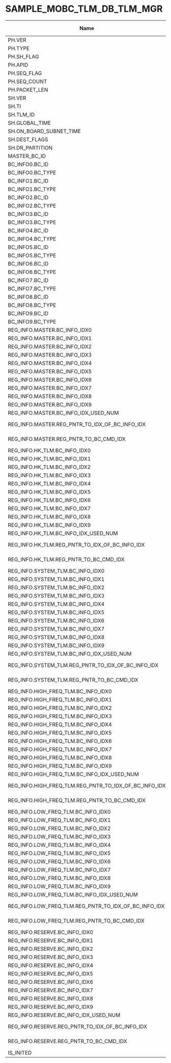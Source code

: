 # SAMPLE_MOBC_TLM_DB_TLM_MGR

Name|Type|Exp.|Octet Pos.|bit Pos.|bit Len.|HEX|Status|a0|a1|a2|a3|a4|a5|Desc.|Note
-|-|-|-|-|-|-|-|-|-|-|-|-|-|-|-
PH.VER|uint16_t||0|0|3|||||||||||
PH.TYPE|||0|3|1|||||||||||
PH.SH_FLAG|||0|4|1|||||||||||
PH.APID|||0|5|11|||||||||||
PH.SEQ_FLAG|uint16_t||2|0|2|||||||||||
PH.SEQ_COUNT|||2|2|14|||||||||||
PH.PACKET_LEN|uint16_t||4|0|16|||||||||||
SH.VER|uint8_t||6|0|8|||||||||||
SH.TI|uint32_t||7|0|32|||||||||||
SH.TLM_ID|uint8_t||11|0|8|o||||||||||
SH.GLOBAL_TIME|double||12|0|64|||||||||||
SH.ON_BOARD_SUBNET_TIME|uint32_t||20|0|32|||||||||||
SH.DEST_FLAGS|uint8_t||24|0|8|o||||||||||
SH.DR_PARTITION|uint8_t||25|0|8|||||||||||
MASTER_BC_ID|uint16_t|telemetry_manager->master_bc_id|26|0|16|||||||||||
BC_INFO0.BC_ID|uint16_t|telemetry_manager->bc_info[0].bc_id|28|0|16|||||||||||
BC_INFO0.BC_TYPE|uint8_t|(uint8_t)telemetry_manager->bc_info[0].bc_type|30|0|8||6.1|||||||||
BC_INFO1.BC_ID|uint16_t|telemetry_manager->bc_info[1].bc_id|31|0|16|||||||||||
BC_INFO1.BC_TYPE|uint8_t|(uint8_t)telemetry_manager->bc_info[1].bc_type|33|0|8||6.1|||||||||
BC_INFO2.BC_ID|uint16_t|telemetry_manager->bc_info[2].bc_id|34|0|16|||||||||||
BC_INFO2.BC_TYPE|uint8_t|(uint8_t)telemetry_manager->bc_info[2].bc_type|36|0|8||6.1|||||||||
BC_INFO3.BC_ID|uint16_t|telemetry_manager->bc_info[3].bc_id|37|0|16|||||||||||
BC_INFO3.BC_TYPE|uint8_t|(uint8_t)telemetry_manager->bc_info[3].bc_type|39|0|8||6.1|||||||||
BC_INFO4.BC_ID|uint16_t|telemetry_manager->bc_info[4].bc_id|40|0|16|||||||||||
BC_INFO4.BC_TYPE|uint8_t|(uint8_t)telemetry_manager->bc_info[4].bc_type|42|0|8||6.1|||||||||
BC_INFO5.BC_ID|uint16_t|telemetry_manager->bc_info[5].bc_id|43|0|16|||||||||||
BC_INFO5.BC_TYPE|uint8_t|(uint8_t)telemetry_manager->bc_info[5].bc_type|45|0|8||6.1|||||||||
BC_INFO6.BC_ID|uint16_t|telemetry_manager->bc_info[6].bc_id|46|0|16|||||||||||
BC_INFO6.BC_TYPE|uint8_t|(uint8_t)telemetry_manager->bc_info[6].bc_type|48|0|8||6.1|||||||||
BC_INFO7.BC_ID|uint16_t|telemetry_manager->bc_info[7].bc_id|49|0|16|||||||||||
BC_INFO7.BC_TYPE|uint8_t|(uint8_t)telemetry_manager->bc_info[7].bc_type|51|0|8||6.1|||||||||
BC_INFO8.BC_ID|uint16_t|telemetry_manager->bc_info[8].bc_id|52|0|16|||||||||||
BC_INFO8.BC_TYPE|uint8_t|(uint8_t)telemetry_manager->bc_info[8].bc_type|54|0|8||6.1|||||||||
BC_INFO9.BC_ID|uint16_t|telemetry_manager->bc_info[9].bc_id|55|0|16|||||||||||
BC_INFO9.BC_TYPE|uint8_t|(uint8_t)telemetry_manager->bc_info[9].bc_type|57|0|8||6.1|||||||||
REG_INFO.MASTER.BC_INFO_IDX0|uint8_t|telemetry_manager->register_info.master.bc_info_idx[0]|58|0|8|||||||||||
REG_INFO.MASTER.BC_INFO_IDX1|uint8_t|telemetry_manager->register_info.master.bc_info_idx[1]|59|0|8|||||||||||
REG_INFO.MASTER.BC_INFO_IDX2|uint8_t|telemetry_manager->register_info.master.bc_info_idx[2]|60|0|8|||||||||||
REG_INFO.MASTER.BC_INFO_IDX3|uint8_t|telemetry_manager->register_info.master.bc_info_idx[3]|61|0|8|||||||||||
REG_INFO.MASTER.BC_INFO_IDX4|uint8_t|telemetry_manager->register_info.master.bc_info_idx[4]|62|0|8|||||||||||
REG_INFO.MASTER.BC_INFO_IDX5|uint8_t|telemetry_manager->register_info.master.bc_info_idx[5]|63|0|8|||||||||||
REG_INFO.MASTER.BC_INFO_IDX6|uint8_t|telemetry_manager->register_info.master.bc_info_idx[6]|64|0|8|||||||||||
REG_INFO.MASTER.BC_INFO_IDX7|uint8_t|telemetry_manager->register_info.master.bc_info_idx[7]|65|0|8|||||||||||
REG_INFO.MASTER.BC_INFO_IDX8|uint8_t|telemetry_manager->register_info.master.bc_info_idx[8]|66|0|8|||||||||||
REG_INFO.MASTER.BC_INFO_IDX9|uint8_t|telemetry_manager->register_info.master.bc_info_idx[9]|67|0|8|||||||||||
REG_INFO.MASTER.BC_INFO_IDX_USED_NUM|uint8_t|telemetry_manager->register_info.master.bc_info_idx_used_num|68|0|8|||||||||||
REG_INFO.MASTER.REG_PNTR_TO_IDX_OF_BC_INFO_IDX|uint8_t|telemetry_manager->register_info.master.tlm_register_pointer_to_idx_of_bc_info_idx|69|0|8|||||||||||
REG_INFO.MASTER.REG_PNTR_TO_BC_CMD_IDX|uint8_t|telemetry_manager->register_info.master.tlm_register_pointer_to_bc_cmd_idx|70|0|8|||||||||||
REG_INFO.HK_TLM.BC_INFO_IDX0|uint8_t|telemetry_manager->register_info.hk_tlm.bc_info_idx[0]|71|0|8|||||||||||
REG_INFO.HK_TLM.BC_INFO_IDX1|uint8_t|telemetry_manager->register_info.hk_tlm.bc_info_idx[1]|72|0|8|||||||||||
REG_INFO.HK_TLM.BC_INFO_IDX2|uint8_t|telemetry_manager->register_info.hk_tlm.bc_info_idx[2]|73|0|8|||||||||||
REG_INFO.HK_TLM.BC_INFO_IDX3|uint8_t|telemetry_manager->register_info.hk_tlm.bc_info_idx[3]|74|0|8|||||||||||
REG_INFO.HK_TLM.BC_INFO_IDX4|uint8_t|telemetry_manager->register_info.hk_tlm.bc_info_idx[4]|75|0|8|||||||||||
REG_INFO.HK_TLM.BC_INFO_IDX5|uint8_t|telemetry_manager->register_info.hk_tlm.bc_info_idx[5]|76|0|8|||||||||||
REG_INFO.HK_TLM.BC_INFO_IDX6|uint8_t|telemetry_manager->register_info.hk_tlm.bc_info_idx[6]|77|0|8|||||||||||
REG_INFO.HK_TLM.BC_INFO_IDX7|uint8_t|telemetry_manager->register_info.hk_tlm.bc_info_idx[7]|78|0|8|||||||||||
REG_INFO.HK_TLM.BC_INFO_IDX8|uint8_t|telemetry_manager->register_info.hk_tlm.bc_info_idx[8]|79|0|8|||||||||||
REG_INFO.HK_TLM.BC_INFO_IDX9|uint8_t|telemetry_manager->register_info.hk_tlm.bc_info_idx[9]|80|0|8|||||||||||
REG_INFO.HK_TLM.BC_INFO_IDX_USED_NUM|uint8_t|telemetry_manager->register_info.hk_tlm.bc_info_idx_used_num|81|0|8|||||||||||
REG_INFO.HK_TLM.REG_PNTR_TO_IDX_OF_BC_INFO_IDX|uint8_t|telemetry_manager->register_info.hk_tlm.tlm_register_pointer_to_idx_of_bc_info_idx|82|0|8|||||||||||
REG_INFO.HK_TLM.REG_PNTR_TO_BC_CMD_IDX|uint8_t|telemetry_manager->register_info.hk_tlm.tlm_register_pointer_to_bc_cmd_idx|83|0|8|||||||||||
REG_INFO.SYSTEM_TLM.BC_INFO_IDX0|uint8_t|telemetry_manager->register_info.system_tlm.bc_info_idx[0]|84|0|8|||||||||||
REG_INFO.SYSTEM_TLM.BC_INFO_IDX1|uint8_t|telemetry_manager->register_info.system_tlm.bc_info_idx[1]|85|0|8|||||||||||
REG_INFO.SYSTEM_TLM.BC_INFO_IDX2|uint8_t|telemetry_manager->register_info.system_tlm.bc_info_idx[2]|86|0|8|||||||||||
REG_INFO.SYSTEM_TLM.BC_INFO_IDX3|uint8_t|telemetry_manager->register_info.system_tlm.bc_info_idx[3]|87|0|8|||||||||||
REG_INFO.SYSTEM_TLM.BC_INFO_IDX4|uint8_t|telemetry_manager->register_info.system_tlm.bc_info_idx[4]|88|0|8|||||||||||
REG_INFO.SYSTEM_TLM.BC_INFO_IDX5|uint8_t|telemetry_manager->register_info.system_tlm.bc_info_idx[5]|89|0|8|||||||||||
REG_INFO.SYSTEM_TLM.BC_INFO_IDX6|uint8_t|telemetry_manager->register_info.system_tlm.bc_info_idx[6]|90|0|8|||||||||||
REG_INFO.SYSTEM_TLM.BC_INFO_IDX7|uint8_t|telemetry_manager->register_info.system_tlm.bc_info_idx[7]|91|0|8|||||||||||
REG_INFO.SYSTEM_TLM.BC_INFO_IDX8|uint8_t|telemetry_manager->register_info.system_tlm.bc_info_idx[8]|92|0|8|||||||||||
REG_INFO.SYSTEM_TLM.BC_INFO_IDX9|uint8_t|telemetry_manager->register_info.system_tlm.bc_info_idx[9]|93|0|8|||||||||||
REG_INFO.SYSTEM_TLM.BC_INFO_IDX_USED_NUM|uint8_t|telemetry_manager->register_info.system_tlm.bc_info_idx_used_num|94|0|8|||||||||||
REG_INFO.SYSTEM_TLM.REG_PNTR_TO_IDX_OF_BC_INFO_IDX|uint8_t|telemetry_manager->register_info.system_tlm.tlm_register_pointer_to_idx_of_bc_info_idx|95|0|8|||||||||||
REG_INFO.SYSTEM_TLM.REG_PNTR_TO_BC_CMD_IDX|uint8_t|telemetry_manager->register_info.system_tlm.tlm_register_pointer_to_bc_cmd_idx|96|0|8|||||||||||
REG_INFO.HIGH_FREQ_TLM.BC_INFO_IDX0|uint8_t|telemetry_manager->register_info.high_freq_tlm.bc_info_idx[0]|97|0|8|||||||||||
REG_INFO.HIGH_FREQ_TLM.BC_INFO_IDX1|uint8_t|telemetry_manager->register_info.high_freq_tlm.bc_info_idx[1]|98|0|8|||||||||||
REG_INFO.HIGH_FREQ_TLM.BC_INFO_IDX2|uint8_t|telemetry_manager->register_info.high_freq_tlm.bc_info_idx[2]|99|0|8|||||||||||
REG_INFO.HIGH_FREQ_TLM.BC_INFO_IDX3|uint8_t|telemetry_manager->register_info.high_freq_tlm.bc_info_idx[3]|100|0|8|||||||||||
REG_INFO.HIGH_FREQ_TLM.BC_INFO_IDX4|uint8_t|telemetry_manager->register_info.high_freq_tlm.bc_info_idx[4]|101|0|8|||||||||||
REG_INFO.HIGH_FREQ_TLM.BC_INFO_IDX5|uint8_t|telemetry_manager->register_info.high_freq_tlm.bc_info_idx[5]|102|0|8|||||||||||
REG_INFO.HIGH_FREQ_TLM.BC_INFO_IDX6|uint8_t|telemetry_manager->register_info.high_freq_tlm.bc_info_idx[6]|103|0|8|||||||||||
REG_INFO.HIGH_FREQ_TLM.BC_INFO_IDX7|uint8_t|telemetry_manager->register_info.high_freq_tlm.bc_info_idx[7]|104|0|8|||||||||||
REG_INFO.HIGH_FREQ_TLM.BC_INFO_IDX8|uint8_t|telemetry_manager->register_info.high_freq_tlm.bc_info_idx[8]|105|0|8|||||||||||
REG_INFO.HIGH_FREQ_TLM.BC_INFO_IDX9|uint8_t|telemetry_manager->register_info.high_freq_tlm.bc_info_idx[9]|106|0|8|||||||||||
REG_INFO.HIGH_FREQ_TLM.BC_INFO_IDX_USED_NUM|uint8_t|telemetry_manager->register_info.high_freq_tlm.bc_info_idx_used_num|107|0|8|||||||||||
REG_INFO.HIGH_FREQ_TLM.REG_PNTR_TO_IDX_OF_BC_INFO_IDX|uint8_t|telemetry_manager->register_info.high_freq_tlm.tlm_register_pointer_to_idx_of_bc_info_idx|108|0|8|||||||||||
REG_INFO.HIGH_FREQ_TLM.REG_PNTR_TO_BC_CMD_IDX|uint8_t|telemetry_manager->register_info.high_freq_tlm.tlm_register_pointer_to_bc_cmd_idx|109|0|8|||||||||||
REG_INFO.LOW_FREQ_TLM.BC_INFO_IDX0|uint8_t|telemetry_manager->register_info.low_freq_tlm.bc_info_idx[0]|110|0|8|||||||||||
REG_INFO.LOW_FREQ_TLM.BC_INFO_IDX1|uint8_t|telemetry_manager->register_info.low_freq_tlm.bc_info_idx[1]|111|0|8|||||||||||
REG_INFO.LOW_FREQ_TLM.BC_INFO_IDX2|uint8_t|telemetry_manager->register_info.low_freq_tlm.bc_info_idx[2]|112|0|8|||||||||||
REG_INFO.LOW_FREQ_TLM.BC_INFO_IDX3|uint8_t|telemetry_manager->register_info.low_freq_tlm.bc_info_idx[3]|113|0|8|||||||||||
REG_INFO.LOW_FREQ_TLM.BC_INFO_IDX4|uint8_t|telemetry_manager->register_info.low_freq_tlm.bc_info_idx[4]|114|0|8|||||||||||
REG_INFO.LOW_FREQ_TLM.BC_INFO_IDX5|uint8_t|telemetry_manager->register_info.low_freq_tlm.bc_info_idx[5]|115|0|8|||||||||||
REG_INFO.LOW_FREQ_TLM.BC_INFO_IDX6|uint8_t|telemetry_manager->register_info.low_freq_tlm.bc_info_idx[6]|116|0|8|||||||||||
REG_INFO.LOW_FREQ_TLM.BC_INFO_IDX7|uint8_t|telemetry_manager->register_info.low_freq_tlm.bc_info_idx[7]|117|0|8|||||||||||
REG_INFO.LOW_FREQ_TLM.BC_INFO_IDX8|uint8_t|telemetry_manager->register_info.low_freq_tlm.bc_info_idx[8]|118|0|8|||||||||||
REG_INFO.LOW_FREQ_TLM.BC_INFO_IDX9|uint8_t|telemetry_manager->register_info.low_freq_tlm.bc_info_idx[9]|119|0|8|||||||||||
REG_INFO.LOW_FREQ_TLM.BC_INFO_IDX_USED_NUM|uint8_t|telemetry_manager->register_info.low_freq_tlm.bc_info_idx_used_num|120|0|8|||||||||||
REG_INFO.LOW_FREQ_TLM.REG_PNTR_TO_IDX_OF_BC_INFO_IDX|uint8_t|telemetry_manager->register_info.low_freq_tlm.tlm_register_pointer_to_idx_of_bc_info_idx|121|0|8|||||||||||
REG_INFO.LOW_FREQ_TLM.REG_PNTR_TO_BC_CMD_IDX|uint8_t|telemetry_manager->register_info.low_freq_tlm.tlm_register_pointer_to_bc_cmd_idx|122|0|8|||||||||||
REG_INFO.RESERVE.BC_INFO_IDX0|uint8_t|telemetry_manager->register_info.reserve.bc_info_idx[0]|123|0|8|||||||||||
REG_INFO.RESERVE.BC_INFO_IDX1|uint8_t|telemetry_manager->register_info.reserve.bc_info_idx[1]|124|0|8|||||||||||
REG_INFO.RESERVE.BC_INFO_IDX2|uint8_t|telemetry_manager->register_info.reserve.bc_info_idx[2]|125|0|8|||||||||||
REG_INFO.RESERVE.BC_INFO_IDX3|uint8_t|telemetry_manager->register_info.reserve.bc_info_idx[3]|126|0|8|||||||||||
REG_INFO.RESERVE.BC_INFO_IDX4|uint8_t|telemetry_manager->register_info.reserve.bc_info_idx[4]|127|0|8|||||||||||
REG_INFO.RESERVE.BC_INFO_IDX5|uint8_t|telemetry_manager->register_info.reserve.bc_info_idx[5]|128|0|8|||||||||||
REG_INFO.RESERVE.BC_INFO_IDX6|uint8_t|telemetry_manager->register_info.reserve.bc_info_idx[6]|129|0|8|||||||||||
REG_INFO.RESERVE.BC_INFO_IDX7|uint8_t|telemetry_manager->register_info.reserve.bc_info_idx[7]|130|0|8|||||||||||
REG_INFO.RESERVE.BC_INFO_IDX8|uint8_t|telemetry_manager->register_info.reserve.bc_info_idx[8]|131|0|8|||||||||||
REG_INFO.RESERVE.BC_INFO_IDX9|uint8_t|telemetry_manager->register_info.reserve.bc_info_idx[9]|132|0|8|||||||||||
REG_INFO.RESERVE.BC_INFO_IDX_USED_NUM|uint8_t|telemetry_manager->register_info.reserve.bc_info_idx_used_num|133|0|8|||||||||||
REG_INFO.RESERVE.REG_PNTR_TO_IDX_OF_BC_INFO_IDX|uint8_t|telemetry_manager->register_info.reserve.tlm_register_pointer_to_idx_of_bc_info_idx|134|0|8|||||||||||
REG_INFO.RESERVE.REG_PNTR_TO_BC_CMD_IDX|uint8_t|telemetry_manager->register_info.reserve.tlm_register_pointer_to_bc_cmd_idx|135|0|8|||||||||||
IS_INITED|uint8_t|telemetry_manager->is_inited|136|0|8|||||||||||
